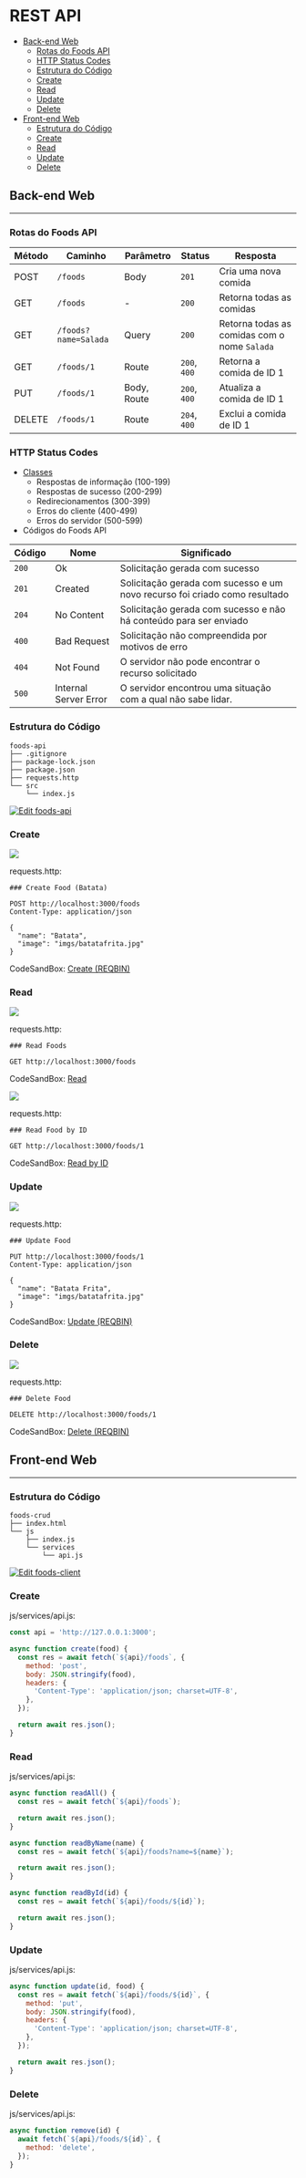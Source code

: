 # REST API

  - [Back-end Web](#back-end-web)
    - [Rotas do Foods API](#rotas-do-foods-api)
    - [HTTP Status Codes](#http-status-codes)
    - [Estrutura do Código](#estrutura-do-código)
    - [Create](#create)
    - [Read](#read)
    - [Update](#update)
    - [Delete](#delete)
  - [Front-end Web](#front-end-web)
    - [Estrutura do Código](#estrutura-do-código-1)
    - [Create](#create-1)
    - [Read](#read-1)
    - [Update](#update-1)
    - [Delete](#delete-1)

## Back-end Web

---

### Rotas do Foods API

| Método | Caminho              | Parâmetro   | Status       | Resposta                                     |
| ------ | -------------------- | ----------- | ------------ | -------------------------------------------- |
| POST   | `/foods`             | Body        | `201`        | Cria uma nova comida                         |
| GET    | `/foods`             | -           | `200`        | Retorna todas as comidas                     |
| GET    | `/foods?name=Salada` | Query       | `200`        | Retorna todas as comidas com o nome `Salada` |
| GET    | `/foods/1`           | Route       | `200`, `400` | Retorna a comida de ID 1                     |
| PUT    | `/foods/1`           | Body, Route | `200`, `400` | Atualiza a comida de ID 1                    |
| DELETE | `/foods/1`           | Route       | `204`, `400` | Exclui a comida de ID 1                      |

### HTTP Status Codes

- [Classes](https://developer.mozilla.org/en-US/docs/Web/HTTP/Status)
  - Respostas de informação (100-199)
  - Respostas de sucesso (200-299)
  - Redirecionamentos (300-399)
  - Erros do cliente (400-499)
  - Erros do servidor (500-599)
- Códigos do Foods API

| Código | Nome                  | Significado                                                                |
| ------ | --------------------- | -------------------------------------------------------------------------- |
| `200`  | Ok                    | Solicitação gerada com sucesso                                             |
| `201`  | Created               | Solicitação gerada com sucesso e um novo recurso foi criado como resultado |
| `204`  | No Content            | Solicitação gerada com sucesso e não há conteúdo para ser enviado          |
| `400`  | Bad Request           | Solicitação não compreendida por motivos de erro                           |
| `404`  | Not Found             | O servidor não pode encontrar o recurso solicitado                         |
| `500`  | Internal Server Error | O servidor encontrou uma situação com a qual não sabe lidar.               |

### Estrutura do Código

```
foods-api
├── .gitignore
├── package-lock.json
├── package.json
├── requests.http
└── src
    └── index.js
```

[![Edit foods-api](https://codesandbox.io/static/img/play-codesandbox.svg)](https://codesandbox.io/s/foods-api-zedcj?fontsize=14&hidenavigation=1&theme=dark)

### Create

![](assets/create-food.png)

requests.http:

```
### Create Food (Batata)

POST http://localhost:3000/foods
Content-Type: application/json

{
  "name": "Batata",
  "image": "imgs/batatafrita.jpg"
}
```

CodeSandBox: [Create (REQBIN)](https://reqbin.com/kxrzigfx)

### Read

![](assets/read-foods.png)

requests.http:

```
### Read Foods

GET http://localhost:3000/foods
```

CodeSandBox: [Read](https://zedcj.sse.codesandbox.io/foods)

![](assets/read-food-by-id.png)

requests.http:

```
### Read Food by ID

GET http://localhost:3000/foods/1
```

CodeSandBox: [Read by ID](https://zedcj.sse.codesandbox.io/foods/1)

### Update

![](assets/update-food.png)

requests.http:

```
### Update Food

PUT http://localhost:3000/foods/1
Content-Type: application/json

{
  "name": "Batata Frita",
  "image": "imgs/batatafrita.jpg"
}
```

CodeSandBox: [Update (REQBIN)](https://reqbin.com/ngkkunqu)

### Delete

![](assets/delete-food.png)

requests.http:

```
### Delete Food

DELETE http://localhost:3000/foods/1
```

CodeSandBox: [Delete (REQBIN)](https://reqbin.com/epd9hrqo)

## Front-end Web

---

### Estrutura do Código

```
foods-crud
├── index.html
└── js
    ├── index.js
    └── services
        └── api.js
```

[![Edit foods-client](https://codesandbox.io/static/img/play-codesandbox.svg)](https://codesandbox.io/s/foods-client-m91qk?fontsize=14&hidenavigation=1&theme=dark)

### Create

js/services/api.js:

```js
const api = 'http://127.0.0.1:3000';

async function create(food) {
  const res = await fetch(`${api}/foods`, {
    method: 'post',
    body: JSON.stringify(food),
    headers: {
      'Content-Type': 'application/json; charset=UTF-8',
    },
  });

  return await res.json();
}
```

### Read

js/services/api.js:

```js
async function readAll() {
  const res = await fetch(`${api}/foods`);

  return await res.json();
}

async function readByName(name) {
  const res = await fetch(`${api}/foods?name=${name}`);

  return await res.json();
}

async function readById(id) {
  const res = await fetch(`${api}/foods/${id}`);

  return await res.json();
}
```

### Update

js/services/api.js:

```js
async function update(id, food) {
  const res = await fetch(`${api}/foods/${id}`, {
    method: 'put',
    body: JSON.stringify(food),
    headers: {
      'Content-Type': 'application/json; charset=UTF-8',
    },
  });

  return await res.json();
}
```

### Delete

js/services/api.js:

```js
async function remove(id) {
  await fetch(`${api}/foods/${id}`, {
    method: 'delete',
  });
}
```
